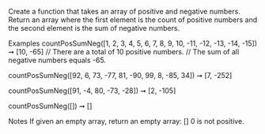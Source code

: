 Create a function that takes an array of positive and negative numbers. Return an array where the first element is the count of positive numbers and the second element is the sum of negative numbers.

Examples
countPosSumNeg([1, 2, 3, 4, 5, 6, 7, 8, 9, 10, -11, -12, -13, -14, -15]) ➞ [10, -65]
// There are a total of 10 positive numbers.
// The sum of all negative numbers equals -65.

countPosSumNeg([92, 6, 73, -77, 81, -90, 99, 8, -85, 34]) ➞ [7, -252]

countPosSumNeg([91, -4, 80, -73, -28]) ➞ [2, -105]

countPosSumNeg([]) ➞ []

Notes
If given an empty array, return an empty array: []
0 is not positive.